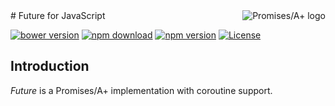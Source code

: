 <a href="https://promisesaplus.com/">
    <img src="https://promisesaplus.com/assets/logo-small.png" alt="Promises/A+ logo"
         title="Promises/A+ 1.1 compliant" align="right" />
</a>
# Future for JavaScript

[![bower version](https://img.shields.io/bower/v/future-js.svg)](http://bower.io/search/?q=future-js)
[![npm download](https://img.shields.io/npm/dm/future-js.svg)](https://www.npmjs.com/package/future-js)
[![npm version](https://img.shields.io/npm/v/future-js.svg)](https://www.npmjs.com/package/future-js)
[![License](https://img.shields.io/npm/l/future-js.svg)](http://opensource.org/licenses/MIT)

## Introduction

*Future* is a Promises/A+ implementation with coroutine support.
